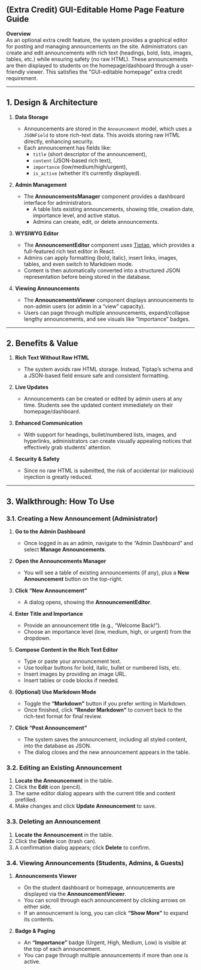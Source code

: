 ## (Extra Credit) GUI-Editable Home Page Feature Guide

**Overview**  
As an optional extra credit feature, the system provides a graphical editor for posting and managing announcements on the site. Administrators can create and edit announcements with rich text (headings, bold, lists, images, tables, etc.) while ensuring safety (no raw HTML). These announcements are then displayed to students on the homepage/dashboard through a user-friendly viewer. This satisfies the “GUI-editable homepage” extra credit requirement.

---

## 1. Design & Architecture

1. **Data Storage**  
   - Announcements are stored in the `Announcement` model, which uses a `JSONField` to store rich-text data. This avoids storing raw HTML directly, enhancing security.
   - Each announcement has fields like:
     - `title` (short descriptor of the announcement),
     - `content` (JSON-based rich text),
     - `importance` (low/medium/high/urgent),
     - `is_active` (whether it’s currently displayed).

2. **Admin Management**  
   - The **AnnouncementsManager** component provides a dashboard interface for administrators.  
     - A table lists existing announcements, showing title, creation date, importance level, and active status.  
     - Admins can create, edit, or delete announcements.

3. **WYSIWYG Editor**  
   - The **AnnouncementEditor** component uses [Tiptap](https://tiptap.dev/), which provides a full-featured rich text editor in React.  
   - Admins can apply formatting (bold, italic), insert links, images, tables, and even switch to Markdown mode.  
   - Content is then automatically converted into a structured JSON representation before being stored in the database.

4. **Viewing Announcements**  
   - The **AnnouncementsViewer** component displays announcements to non-admin users (or admin in a “view” capacity).  
   - Users can page through multiple announcements, expand/collapse lengthy announcements, and see visuals like “Importance” badges.

---

## 2. Benefits & Value

1. **Rich Text Without Raw HTML**  
   - The system avoids raw HTML storage. Instead, Tiptap’s schema and a JSON-based field ensure safe and consistent formatting.

2. **Live Updates**  
   - Announcements can be created or edited by admin users at any time. Students see the updated content immediately on their homepage/dashboard.

3. **Enhanced Communication**  
   - With support for headings, bullet/numbered lists, images, and hyperlinks, administrators can create visually appealing notices that effectively grab students’ attention.

4. **Security & Safety**  
   - Since no raw HTML is submitted, the risk of accidental (or malicious) injection is greatly reduced.

---

## 3. Walkthrough: How To Use

### 3.1. Creating a New Announcement (Administrator)

1. **Go to the Admin Dashboard**  
   - Once logged in as an admin, navigate to the “Admin Dashboard” and select **Manage Announcements**.

2. **Open the Announcements Manager**  
   - You will see a table of existing announcements (if any), plus a **New Announcement** button on the top-right.

3. **Click “New Announcement”**  
   - A dialog opens, showing the **AnnouncementEditor**.

4. **Enter Title and Importance**  
   - Provide an announcement title (e.g., “Welcome Back!”).  
   - Choose an importance level (low, medium, high, or urgent) from the dropdown.

5. **Compose Content in the Rich Text Editor**  
   - Type or paste your announcement text.  
   - Use toolbar buttons for bold, italic, bullet or numbered lists, etc.  
   - Insert images by providing an image URL.  
   - Insert tables or code blocks if needed.

6. **(Optional) Use Markdown Mode**  
   - Toggle the **“Markdown”** button if you prefer writing in Markdown.  
   - Once finished, click **“Render Markdown”** to convert back to the rich-text format for final review.

7. **Click “Post Announcement”**  
   - The system saves the announcement, including all styled content, into the database as JSON.  
   - The dialog closes and the new announcement appears in the table.

### 3.2. Editing an Existing Announcement

1. **Locate the Announcement** in the table.  
2. Click the **Edit** icon (pencil).  
3. The same editor dialog appears with the current title and content prefilled.  
4. Make changes and click **Update Announcement** to save.

### 3.3. Deleting an Announcement

1. **Locate the Announcement** in the table.  
2. Click the **Delete** icon (trash can).  
3. A confirmation dialog appears; click **Delete** to confirm.

### 3.4. Viewing Announcements (Students, Admins, & Guests)

1. **Announcements Viewer**  
   - On the student dashboard or homepage, announcements are displayed via the **AnnouncementViewer**.  
   - You can scroll through each announcement by clicking arrows on either side.  
   - If an announcement is long, you can click **“Show More”** to expand its contents.

2. **Badge & Paging**  
   - An **“Importance”** badge (Urgent, High, Medium, Low) is visible at the top of each announcement.  
   - You can page through multiple announcements if more than one is active.
